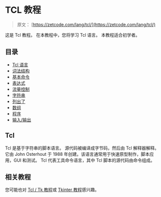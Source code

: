 # TCL 教程

> 原文： [https://zetcode.com/lang/tcl/](https://zetcode.com/lang/tcl/)

这是 Tcl 教程。 在本教程中，您将学习 Tcl 语言。 本教程适合初学者。

## 目录



*   [Tcl 语言](tcl/)
*   [词法结构](lexis/)
*   [基本命令](basiccommands/)
*   [表达式](expressions/)
*   [流量控制](flowcontrol/)
*   [字符串](strings/)
*   [列出了](lists/)
*   [数组](arrays/)
*   [程序](procedures/)
*   [输入/输出](io/)



## Tcl

Tcl 是基于字符串的脚本语言。 源代码被编译成字节码，然后由 Tcl 解释器解释。 它由 John Osterhout 于 1988 年创建。该语言通常用于快速原型制作，脚本应用，GUI 和测试。 Tcl 代表工具命令语言，其中 Tcl 脚本的源代码由命令组成。

## 相关教程

您可能也对 [Tcl / Tk 教程](/gui/tcltktutorial/)或 [Tkinter 教程](/tkinter/)感兴趣。